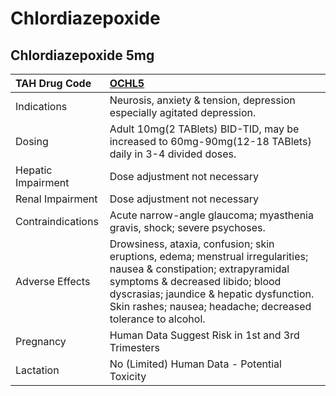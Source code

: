 # Chlordiazepoxide

## Chlordiazepoxide 5mg

| TAH Drug Code      | [**OCHL5**](https://www.tahsda.org.tw/drugs/hissearch.php?drug_code=OCHL5)                                                                                                                                                                                          |
|:-------------------|:--------------------------------------------------------------------------------------------------------------------------------------------------------------------------------------------------------------------------------------------------------------------|
| Indications        | Neurosis, anxiety & tension, depression especially agitated depression.                                                                                                                                                                                             |
| Dosing             | Adult 10mg(2 TABlets) BID-TID, may be increased to 60mg-90mg(12-18 TABlets) daily in 3-4 divided doses.                                                                                                                                                             |
| Hepatic Impairment | Dose adjustment not necessary                                                                                                                                                                                                                                       |
| Renal Impairment   | Dose adjustment not necessary                                                                                                                                                                                                                                       |
| Contraindications  | Acute narrow-angle glaucoma; myasthenia gravis, shock; severe psychoses.                                                                                                                                                                                            |
| Adverse Effects    | Drowsiness, ataxia, confusion; skin eruptions, edema; menstrual irregularities; nausea & constipation; extrapyramidal symptoms & decreased libido; blood dyscrasias; jaundice & hepatic dysfunction. Skin rashes; nausea; headache; decreased tolerance to alcohol. |
| Pregnancy          | Human Data Suggest Risk in 1st and 3rd Trimesters                                                                                                                                                                                                                   |
| Lactation          | No (Limited) Human Data - Potential Toxicity                                                                                                                                                                                                                        |

